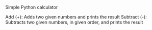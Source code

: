 Simple Python calculator

Add (+): Adds two given numbers and prints the result
Subtract (-): Subtracts two given numbers, in given order, and prints the result